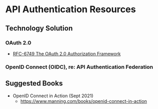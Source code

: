
# API Authentication Resources


## Technology Solution

### OAuth 2.0 
- [RFC-6749 The OAuth 2.0 Authorization Framework](https://tools.ietf.org/html/rfc6749)


### OpenID Connect (OIDC), re: API Authentication Federation




## Suggested Books

- OpenID Connect in Action (Sept 2021)
  + https://www.manning.com/books/openid-connect-in-action




